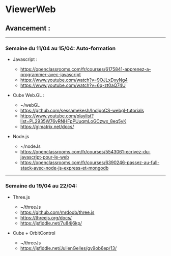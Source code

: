 # ViewerWeb

## Avancement :

---

### Semaine du 11/04 au 15/04: Auto-formation

- Javascript :

  - https://openclassrooms.com/fr/courses/6175841-apprenez-a-programmer-avec-javascript
  - https://www.youtube.com/watch?v=9OJLxDxyNg4
  - https://www.youtube.com/watch?v=6q-zt0aQ74U

- Cube Web.GL :

  - ~/webGL
  - https://github.com/sessamekesh/IndigoCS-webgl-tutorials
  - https://www.youtube.com/playlist?list=PL2935W76vRNHFpPUuqmLoGCzwx_8eq5yK
  - https://glmatrix.net/docs/

- Node.js
  - ~/nodeJs
  - https://openclassrooms.com/fr/courses/5543061-ecrivez-du-javascript-pour-le-web
  - https://openclassrooms.com/fr/courses/6390246-passez-au-full-stack-avec-node-js-express-et-mongodb

---

### Semaine du 19/04 au 22/04:

- Three.js

  - ~/threeJs
  - https://github.com/mrdoob/three.js
  - https://threejs.org/docs/
  - https://jsfiddle.net/7u84j6kp/

- Cube + OrbitControl
  - ~/threeJs
  - https://jsfiddle.net/JulienGelles/gv9ob6ep/13/
